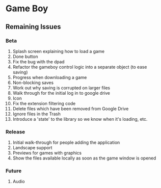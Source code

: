 # Game Boy

## Remaining Issues

### Beta

1. Splash screen explaining how to load a game
2. Done button
3. Fix the bug with the dpad
4. Refactor the gameboy control logic into a separate object (to ease saving)
5. Progress when downloading a game
6. Non-blocking saves
7. Work out why saving is corrupted on larger files
8. Walk through for the initial log in to google drive
9. Icon
10. Fix the extension filtering code
11. Delete files which have been removed from Google Drive
12. Ignore files in the Trash
13. Introduce a 'state' to the library so we know when it's loading, etc.

### Release

1. Initial walk-through for people adding the application
2. Landscape support
3. Previews for games with graphics
4. Show the files available locally as soon as the game window is opened

### Future

1. Audio